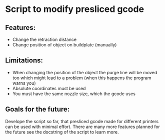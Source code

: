 # Script to modify presliced gcode
## Features:
- Change the retraction distance
- Change position of object on buildplate (manually)

## Limitations:
- When changing the position of the object the purge line will be moved too which might lead to a problem (when this happens the program warns you)
- Absolute coordinates must be used
- You must have the same nozzle size, which the gcode uses

## Goals for the future:
Develope the script so far, that presliced gcode made for different printers can be used with minimal effort.
There are many more features planned for the future see the docstring of the script to learn more.
